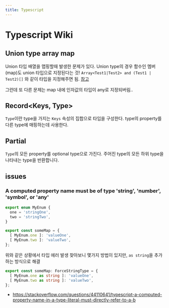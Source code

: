 ```yaml
---
title: Typescript
---
```


# Typescript Wiki

## Union type array map

Union 타입 배열을 맵핑할때 발생한 문제가 있다. Union type의 경우 함수인 멤버(map)도 union 타입으로 지정된다는 것!
`Array<Test1|Test2> and (Test1 | Test2)[]` 와 같이 타입을 지정해주면 됨.
[참고](https://stackoverflow.com/questions/49510832/typescript-how-to-map-over-union-array-type)

그런데 또 다른 문제는 map 내에 인자값의 타입이 any로 지정되버림..

## Record<Keys, Type>

`Type`이란 type을 가지는 `Keys` 속성의 집합으로 타입을 구성한다. type의 property를 다른 type에 매핑하는데 사용한다.

## Partial<Type>

`Type`의 모든 property를 optional type으로 가진다. 주어진 type의 모든 하위 type을 나타내는 type을 반환합니다.

## issues

### A computed property name must be of type 'string', 'number', 'symbol', or 'any'

```typescript
export enum MyEnum {
  one = 'stringOne',
  two = 'stringTwo',
}

export const someMap = {
  [ MyEnum.one ]: 'valueOne',
  [ MyEnum.two ]: 'valueTwo',
};
```

위와 같은 상황에서 타입 에러 발생
찾아보니 몇가지 방법이 있지만, `as string`을 추가하는 방식으로 해결

```typescript
export const someMap: ForceStringType = {
  [ MyEnum.one as string ]: 'valueOne',
  [ MyEnum.two as string ]: 'valueTwo',
};
```

- https://stackoverflow.com/questions/44110641/typescript-a-computed-property-name-in-a-type-literal-must-directly-refer-to-a-b